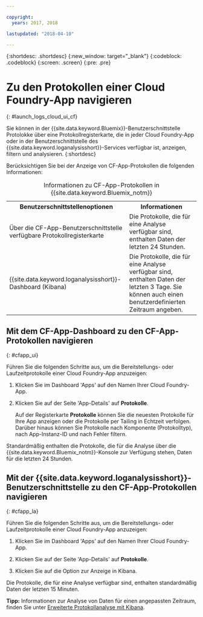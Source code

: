 ```yaml
---

copyright:
  years: 2017, 2018

lastupdated: "2018-04-10"

---
```



{:shortdesc: .shortdesc}
{:new_window: target="_blank"}
{:codeblock: .codeblock}
{:screen: .screen}
{:pre: .pre}

# Zu den Protokollen einer Cloud Foundry-App navigieren
{: #launch_logs_cloud_ui_cf}

Sie können in der {{site.data.keyword.Bluemix}}-Benutzerschnittstelle Protolokke über eine Protokollregisterkarte, die in jeder Cloud Foundry-App oder in der Benutzerschnittstelle des {{site.data.keyword.loganalysisshort}}-Services verfügbar ist, anzeigen, filtern und analysieren.
{:shortdesc}

Berücksichtigen Sie bei der Anzeige von CF-App-Protokollen die folgenden Informationen: 

<table>
  <caption>Informationen zu CF-App-Protokollen in {{site.data.keyword.Bluemix_notm}}</caption>
  <tr>
    <th>Benutzerschnittstellenoptionen</th>
    <th>Informationen</th>
  </tr>
  <tr>
    <td>Über die CF-App-Benutzerschnittstelle verfügbare Protokollregisterkarte</td>
    <td>Die Protokolle, die für eine Analyse verfügbar sind, enthalten Daten der letzten 24 Stunden.</td>
  </tr>
  <tr>
    <td>{{site.data.keyword.loganalysisshort}}-Dashboard (Kibana)</td>
    <td>Die Protokolle, die für eine Analyse verfügbar sind, enthalten Daten der letzten 3 Tage. Sie können auch einen benutzerdefinierten Zeitraum angeben.</td>
  </tr>
</table>


## Mit dem CF-App-Dashboard zu den CF-App-Protokollen navigieren 
{: #cfapp_ui}

Führen Sie die folgenden Schritte aus, um die Bereitstellungs- oder Laufzeitprotokolle einer Cloud Foundry-App anzuzeigen:

1. Klicken Sie im Dashboard 'Apps' auf den Namen Ihrer Cloud Foundry-App. 
    
2. Klicken Sie auf der Seite 'App-Details' auf **Protokolle**.
    
    Auf der Registerkarte **Protokolle** können Sie die neuesten Protokolle für Ihre App anzeigen oder die Protokolle per Tailing in Echtzeit verfolgen. Darüber hinaus können Sie Protokolle nach Komponente (Protokolltyp), nach App-Instanz-ID und nach Fehler filtern.
    
Standardmäßig enthalten die Protokolle, die für die Analyse über die {{site.data.keyword.Bluemix_notm}}-Konsole zur Verfügung stehen, Daten für die letzten 24 Stunden.


## Mit der {{site.data.keyword.loganalysisshort}}-Benutzerschnittstelle zu den CF-App-Protokollen navigieren 
{: #cfapp_la}

Führen Sie die folgenden Schritte aus, um die Bereitstellungs- oder Laufzeitprotokolle einer Cloud Foundry-App anzuzeigen:

1. Klicken Sie im Dashboard 'Apps' auf den Namen Ihrer Cloud Foundry-App. 
    
2. Klicken Sie auf der Seite 'App-Details' auf **Protokolle**.
    
3. Klicken Sie auf die Option zur Anzeige in Kibana.

Die Protokolle, die für eine Analyse verfügbar sind, enthalten standardmäßig Daten der letzten 15 Minuten. 

**Tipp:** Informationen zur Analyse von Daten für einen angepassten Zeitraum, finden Sie unter [Erweiterte Protokollanalyse mit Kibana](/docs/services/CloudLogAnalysis/kibana/analyzing_logs_Kibana.html#analyzing_logs_Kibana). 


